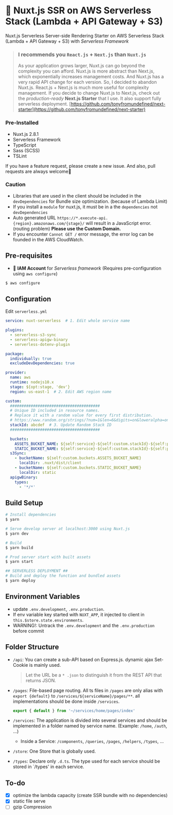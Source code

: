 # 🚀 Nuxt.js SSR on AWS Serverless Stack (Lambda + API Gateway + S3)

Nuxt.js Serverless Server-side Rendering Starter on AWS Serverless Stack (Lambda + API Gateway + S3) with *Serverless Framework*

> ### I recommends you `React.js` + `Next.js` than `Nuxt.js`
> As your application grows larger, Nuxt.js can go beyond the complexity you can afford. Nuxt.js is more abstract than Next.js, which exponentially increases management costs. And Nuxt.js has a very rapid API change for each version. So, I decided to abandon Nuxt.js. React.js + Next.js is much more useful for complexity management. If you decide to change Nuxt.js to Next.js, check out the *production-ready* **Next.js Starter** that I use. It also support fully serverless deployment. [https://github.com/tonyfromundefined/next-starter](https://github.com/tonyfromundefined/next-starter)

### Pre-Installed
- Nuxt.js 2.8.1
- Serverless Framework
- TypeScript
- Sass (SCSS)
- TSLint

If you have a feature request, please create a new issue. And also, pull requests are always welcome🙏

### Caution
- Libraries that are used in the client should be included in the `devDependencies` for Bundle size optimization. (because of Lambda Limit)
- If you install a `module` for nuxt.js, it must be in a the `dependencies` not `devDependencies`
- Auto generated URL `https://*.execute-api.{region}.amazonaws.com/{stage}/` will result in a JavaScript error. (routing problem) **Please use the Custom Domain.**
- If you encounter `Cannot GET /` error message, the error log can be founded in the AWS CloudWatch.

## Pre-requisites
- 🔑 **IAM Account** for *Serverless framework* (Requires pre-configuration using `aws configure`)

```bash
$ aws configure
```

## Configuration
Edit `serverless.yml`

```yaml
service: nuxt-serverless  # 1. Edit whole service name

plugins:
  - serverless-s3-sync
  - serverless-apigw-binary
  - serverless-dotenv-plugin

package:
  individually: true
  excludeDevDependencies: true

provider:
  name: aws
  runtime: nodejs10.x
  stage: ${opt:stage, 'dev'}
  region: us-east-1  # 2. Edit AWS region name

custom:
  #######################################
  # Unique ID included in resource names.
  # Replace it with a random value for every first distribution.
  # https://www.random.org/strings/?num=1&len=6&digits=on&loweralpha=on&unique=on&format=html&rnd=new
  stackId: abcdef  # 3. Update Random Stack ID
  #######################################

  buckets:
    ASSETS_BUCKET_NAME: ${self:service}-${self:custom.stackId}-${self:provider.stage}-assets
    STATIC_BUCKET_NAME: ${self:service}-${self:custom.stackId}-${self:provider.stage}-static
  s3Sync:
    - bucketName: ${self:custom.buckets.ASSETS_BUCKET_NAME}
      localDir: .nuxt/dist/client
    - bucketName: ${self:custom.buckets.STATIC_BUCKET_NAME}
      localDir: static
  apigwBinary:
    types:
      - '*/*'
```

## Build Setup
```bash
# Install dependencies
$ yarn

# Serve develop server at localhost:3000 using Nuxt.js
$ yarn dev

# Build
$ yarn build

# Prod server start with built assets
$ yarn start

## SERVERLESS DEPLOYMENT ##
# Build and deploy the function and bundled assets
$ yarn deploy
```

## Environment Variables
- update `.env.development`, `.env.production`.
- If env variable key started with `NUXT_APP`, it injected to client in `this.$store.state.environments`.
- WARNING!: Untrack the `.env.development` and the `.env.production` before commit

## Folder Structure
- `/api`: You can create a sub-API based on Express.js. dynamic ajax Set-Cookie is mainly used.
  > Let the URL be a `* .json` to distinguish it from the REST API that returns JSON.
- `/pages`: File-based page routing. All ts files in `/pages` are only alias with `export {default}` to `/services/${serviceName}/pages/**`. all implementations should be done inside `/services`.

  ```typescript
  export { default } from '~/services/home/pages/index'
  ```
- `/services`: The application is divided into several services and should be implemented in a folder named by service name. (Example: `/home`, `/auth`, ...)
  - Inside a Service: `/components`, `/queries`, `/pages`, `/helpers`, `/types`, ...
- `/store`: One Store that is globally used.
- `/types`: Declare only `.d.ts`. The type used for each service should be stored in `/types' in each service.

## To-do
- [x] optimize the lambda capacity (create SSR bundle with no dependencies)
- [x] static file serve
- [ ] gzip Compression

